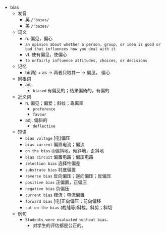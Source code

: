 - bias
  - 发音
    - 英 `/'baɪəs/`
    - 美 `/'baɪəs/`
  - 词义
    - n. 偏见，偏心
    - `an opinion about whether a person, group, or idea is good or bad that influences how you deal with it`
    - vt. 使有偏见，使偏心
    - `to unfairly influence attitudes, choices, or decisions`
  - 记忆
    - bi(两) + as → 两者只取其一 → 偏见， 偏心
  - 同根词
    - adj.
      - `biased` 有偏见的；结果偏倚的，有偏的
  - 近义词
    - n. 偏见；偏爱；斜纹；乖离率
      - `preference`
      - `favour`
    - adj. 偏斜的
      - `deflective`
  - 短语
    - `bias voltage` [电]偏压 
    - `bias current` 偏置电流；偏流 
    - `on the bias` ◎偏斜地，倾斜地，歪斜地 
    - `bias circuit` 偏置电路；偏压电路 
    - `selection bias` 选择性偏差 
    - `substrate bias` 衬底偏置 
    - `reverse bias` 反向偏压；逆向偏压；反偏压 
    - `positive bias` 正偏置，正偏压 
    - `negative bias` 负偏压 
    - `current bias` 栅流；电流偏置 
    - `forward bias` [电]正向偏压；前向偏移 
    - `cut on the bias` (裁缝等)斜裁，斜剪；斜切 
  - 例句
    - `Students were evaluated without bias.`
      - 对学生的评估都是公正的。

